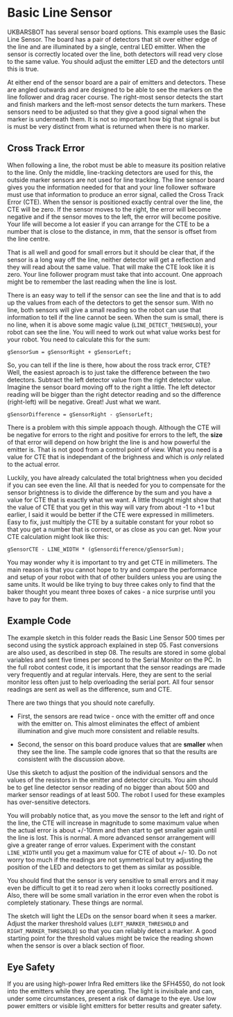 # Basic Line Sensor

UKBARSBOT has several sensor board options. This example uses the Basic Line Sensor. The board has a pair of detectors that sit over either edge of the line and are illuminated by a single, central LED emitter. When the sensor is correctly located over the line, both detectors will read very close to the same value. You should adjust the emitter LED and the detectors until this is true.

At either end of the sensor board are a pair of emitters and detectors. These are angled outwards and are designed to be able to see the markers on the line follower and drag racer course. The right-most sensor detects the start and finish markers and the left-most sensor detects the turn markers. These sensors need to be adjusted so that they give a good signal when the marker is underneath them. It is not so important how big that signal is but is must be very distinct from what is returned when there is no marker.

## Cross Track Error

When following a line, the robot must be able to measure its position relative to the line. Only the middle, line-tracking detectors are used for this, the outside marker sensors are not used for line tracking. The line sensor board gives you the information needed for that and your line follower software must use that information to produce an error signal, called the Cross Track Error (CTE). When the sensor is positioned exactly central over the line, the CTE will be zero. If the sensor moves to the right, the error will become negative and if the sensor moves to the left, the error will become positive. Your life will become a lot easier if you can arrange for the CTE to be a number that is close to the distance, in mm, that the sensor is offset from the line centre.

That is all well and good for small errors but it should be clear that, if the sensor is a long way off the line, neither detector will get a reflection and they will read about the same value. That will make the CTE look like it is zero. Your line follower program must take that into account. One approach might be to remember the last reading when the line is lost.

There is an easy way to tell if the sensor can see the line and that is to add up the values from each of the detectors to get the sensor sum. With no line, both sensors will give a small reading so the robot can use that information to tell if the line cannot be seen. When the sum is small, there is no line, when it is above some magic value (```LINE_DETECT_THRESHOLD```), your robot can see the line. You will need to work out what value works best for your robot. You need to calculate this for the sum:

    gSensorSum = gSensorRight + gSensorLeft;

So, you can tell if the line is there, how about the ross track error, CTE? Well, the easiest aproach is to just take the difference between the two detectors. Subtract the left detector value from the right detector value. Imagine the sensor board moving off to the right a little. The left detector reading will be bigger than the right detector reading and so the difference (right-left) will be negative. Great! Just what we want.

    gSensorDifference = gSensorRight - gSensorLeft;

There is a problem with this simple appoach though. Although the CTE will be negative for errors to the right and positive for errors to the left, the **size** of that error will depend on how bright the line is and how powerful the emitter is. That is not good from a control point of view. What you need is a value for CTE that is independant of the brighness and which is *only* related to the actual error.

Luckily, you have already calculated the total brightness when you decided if you can see even the line. All that is needed for you to compensate for the sensor brightness is to divide the difference by the sum and you have a value for CTE that is exactly what we want. A little thought might show that the value of CTE that you get in this way will vary from about  -1 to +1 but earlier, I said it would be better if the CTE were expressed in millimeters. Easy to fix, just multiply the CTE by a suitable constant for your robot so that you get a number that is correct, or as close as you can get. Now your CTE calculation might look like this:

    gSensorCTE - LINE_WIDTH * (gSensordifference/gSensorSum);

You may wonder why it is important to try and get CTE in millimeters. The main reason is that you cannot hope to try and compare the performance and setup of your robot with that of other builders unless you are using the same units. It would be like trying to buy three cakes only to find that the baker thought you meant three boxes of cakes - a nice surprise until you have to pay for them.

## Example Code

The example sketch in this folder reads the Basic Line Sensor 500 times per second using the systick approach explained in step 05. Fast conversions are also used, as described in step 08. The results are stored in some global variables and sent five times per second to the Serial Monitor on the PC. In the full robot contest code, it is important that the sensor readings are made very frequently and at regular intervals. Here, they are sent to the serial monitor less often just to help overloading the serial port. All four sensor readings are sent as well as the difference, sum and CTE.

There are two things that you should note carefully.

* First, the sensors are read twice - once with the emitter off and once with the emitter on. This almost eliminates the effect of ambient illumination and give much more consistent and reliable results.

* Second, the sensor on this board produce values that are **smaller** when they see the line. The sample code ignores that so that the results are consistent with the discussion above.

Use this sketch to adjust the position of the individual sensors and the values of the resistors in the emitter and detector circuits. You aim should be to get line detector sensor reading of no bigger than about 500 and marker sensor readings of at least 500. The robot I used for these examples has over-sensitive detectors.

You will probably notice that, as you move the sensor to the left and right of the line, the CTE will increase in magnitude to some maximum value when the actual error is about +/-10mm and then start to get smaller again until the line is lost. This is normal. A more advanced sensor arrangement will give a greater range of error values. Experiment with the constant ```LINE_WIDTH``` until you get a maximum value for CTE of about +/- 10. Do not worry too much if the readings are not symmetrical but try adjusting the position of the LED and detectors to get them as similar as possible.

You should find that the sensor is very sensitive to small errors and it may even be difficult to get it to read zero when it looks correctly positioned. Also, there will be some small variation in the error even when the robot is completely stationary. These things are normal.

The sketch will light the LEDs on the sensor board when it sees a marker. Adjust the marker threshold values (```LEFT_MARKER_THRESHOLD``` and ```RIGHT_MARKER_THRESHOLD```) so that you can reliably detect a marker. A good starting point for the threshold values might be twice the reading shown when the sensor is over a black section of floor.

## Eye Safety

If you are using high-power Infra Red emitters like the SFH4550, do not look into the emitters while they are operating. The light is invisibale and can, under some circumstances, present a risk of damage to the eye. Use low power emitters or visible light emitters for better results and greater safety.
